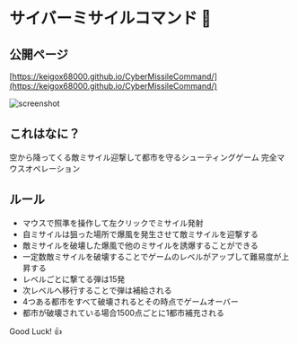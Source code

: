 # サイバーミサイルコマンド 🚀
##   公開ページ

 [https://keigox68000.github.io/CyberMissileCommand/](https://keigox68000.github.io/CyberMissileCommand/)

![screenshot](mcm.gif) 

## これはなに？

 空から降ってくる敵ミサイル迎撃して都市を守るシューティングゲーム
 完全マウスオペレーション

## ルール

- マウスで照準を操作して左クリックでミサイル発射
- 自ミサイルは狙った場所で爆風を発生させて敵ミサイルを迎撃する
- 敵ミサイルを破壊した爆風で他のミサイルを誘爆することができる
- 一定数敵ミサイルを破壊することでゲームのレベルがアップして難易度が上昇する
- レベルごとに撃てる弾は15発
- 次レベルへ移行することで弾は補給される
- 4つある都市をすべて破壊されるとその時点でゲームオーバー
- 都市が破壊されている場合1500点ごとに1都市補充される

Good Luck! 👍